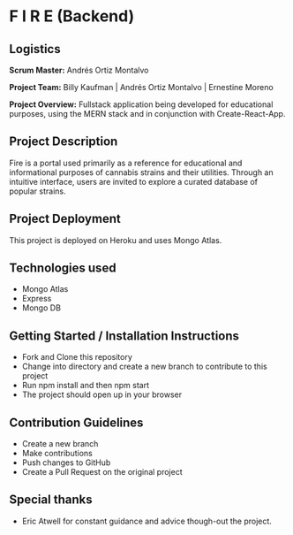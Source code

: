 # F I R E (Backend)

## Logistics
**Scrum Master:** 
Andrés Ortiz Montalvo

**Project Team:**
Billy Kaufman | Andrés Ortiz Montalvo | Ernestine Moreno

**Project Overview:**
Fullstack application being developed for educational purposes, using the MERN stack and in conjunction with Create-React-App. 

## Project Description

Fire is a portal used primarily as a reference for educational and informational purposes of cannabis strains and their utilities. Through an intuitive interface, users are invited to explore a curated database of popular strains.

## Project Deployment
This project is deployed on Heroku and uses Mongo Atlas.

## Technologies used
- Mongo Atlas
- Express
- Mongo DB

## Getting Started / Installation Instructions
- Fork and Clone this repository
- Change into directory and create a new branch to contribute to this project
- Run npm install and then npm start
- The project should open up in your browser

## Contribution Guidelines
- Create a new branch
- Make contributions
- Push changes to GitHub
- Create a Pull Request on the original project

## Special thanks
- Eric Atwell for constant guidance and advice though-out the project.

